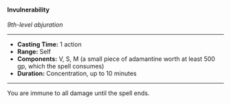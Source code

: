 #### Invulnerability
*9th-level abjuration*
___
- **Casting Time:** 1 action
- **Range:** Self
- **Components:** V, S, M (a small piece of adamantine worth at least 500 gp, which the spell consumes)
- **Duration:** Concentration, up to 10 minutes
---
You are immune to all damage until the spell ends.
